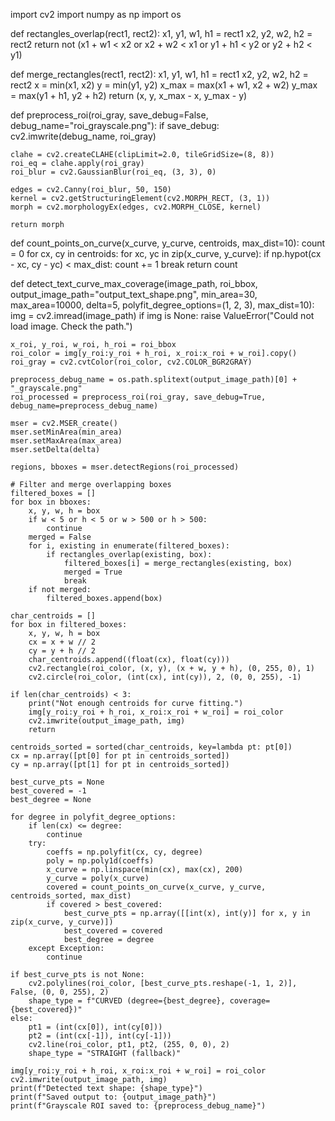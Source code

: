 import cv2
import numpy as np
import os

def rectangles_overlap(rect1, rect2):
    x1, y1, w1, h1 = rect1
    x2, y2, w2, h2 = rect2
    return not (x1 + w1 < x2 or x2 + w2 < x1 or y1 + h1 < y2 or y2 + h2 < y1)

def merge_rectangles(rect1, rect2):
    x1, y1, w1, h1 = rect1
    x2, y2, w2, h2 = rect2
    x = min(x1, x2)
    y = min(y1, y2)
    x_max = max(x1 + w1, x2 + w2)
    y_max = max(y1 + h1, y2 + h2)
    return (x, y, x_max - x, y_max - y)

def preprocess_roi(roi_gray, save_debug=False, debug_name="roi_grayscale.png"):
    if save_debug:
        cv2.imwrite(debug_name, roi_gray)

    clahe = cv2.createCLAHE(clipLimit=2.0, tileGridSize=(8, 8))
    roi_eq = clahe.apply(roi_gray)
    roi_blur = cv2.GaussianBlur(roi_eq, (3, 3), 0)

    edges = cv2.Canny(roi_blur, 50, 150)
    kernel = cv2.getStructuringElement(cv2.MORPH_RECT, (3, 1))
    morph = cv2.morphologyEx(edges, cv2.MORPH_CLOSE, kernel)

    return morph

def count_points_on_curve(x_curve, y_curve, centroids, max_dist=10):
    count = 0
    for cx, cy in centroids:
        for xc, yc in zip(x_curve, y_curve):
            if np.hypot(cx - xc, cy - yc) < max_dist:
                count += 1
                break
    return count

def detect_text_curve_max_coverage(image_path, roi_bbox,
                                   output_image_path="output_text_shape.png",
                                   min_area=30, max_area=10000, delta=5,
                                   polyfit_degree_options=(1, 2, 3), max_dist=10):
    img = cv2.imread(image_path)
    if img is None:
        raise ValueError("Could not load image. Check the path.")

    x_roi, y_roi, w_roi, h_roi = roi_bbox
    roi_color = img[y_roi:y_roi + h_roi, x_roi:x_roi + w_roi].copy()
    roi_gray = cv2.cvtColor(roi_color, cv2.COLOR_BGR2GRAY)

    preprocess_debug_name = os.path.splitext(output_image_path)[0] + "_grayscale.png"
    roi_processed = preprocess_roi(roi_gray, save_debug=True, debug_name=preprocess_debug_name)

    mser = cv2.MSER_create()
    mser.setMinArea(min_area)
    mser.setMaxArea(max_area)
    mser.setDelta(delta)

    regions, bboxes = mser.detectRegions(roi_processed)

    # Filter and merge overlapping boxes
    filtered_boxes = []
    for box in bboxes:
        x, y, w, h = box
        if w < 5 or h < 5 or w > 500 or h > 500:
            continue
        merged = False
        for i, existing in enumerate(filtered_boxes):
            if rectangles_overlap(existing, box):
                filtered_boxes[i] = merge_rectangles(existing, box)
                merged = True
                break
        if not merged:
            filtered_boxes.append(box)

    char_centroids = []
    for box in filtered_boxes:
        x, y, w, h = box
        cx = x + w // 2
        cy = y + h // 2
        char_centroids.append((float(cx), float(cy)))
        cv2.rectangle(roi_color, (x, y), (x + w, y + h), (0, 255, 0), 1)
        cv2.circle(roi_color, (int(cx), int(cy)), 2, (0, 0, 255), -1)

    if len(char_centroids) < 3:
        print("Not enough centroids for curve fitting.")
        img[y_roi:y_roi + h_roi, x_roi:x_roi + w_roi] = roi_color
        cv2.imwrite(output_image_path, img)
        return

    centroids_sorted = sorted(char_centroids, key=lambda pt: pt[0])
    cx = np.array([pt[0] for pt in centroids_sorted])
    cy = np.array([pt[1] for pt in centroids_sorted])

    best_curve_pts = None
    best_covered = -1
    best_degree = None

    for degree in polyfit_degree_options:
        if len(cx) <= degree:
            continue
        try:
            coeffs = np.polyfit(cx, cy, degree)
            poly = np.poly1d(coeffs)
            x_curve = np.linspace(min(cx), max(cx), 200)
            y_curve = poly(x_curve)
            covered = count_points_on_curve(x_curve, y_curve, centroids_sorted, max_dist)
            if covered > best_covered:
                best_curve_pts = np.array([[int(x), int(y)] for x, y in zip(x_curve, y_curve)])
                best_covered = covered
                best_degree = degree
        except Exception:
            continue

    if best_curve_pts is not None:
        cv2.polylines(roi_color, [best_curve_pts.reshape(-1, 1, 2)], False, (0, 0, 255), 2)
        shape_type = f"CURVED (degree={best_degree}, coverage={best_covered})"
    else:
        pt1 = (int(cx[0]), int(cy[0]))
        pt2 = (int(cx[-1]), int(cy[-1]))
        cv2.line(roi_color, pt1, pt2, (255, 0, 0), 2)
        shape_type = "STRAIGHT (fallback)"

    img[y_roi:y_roi + h_roi, x_roi:x_roi + w_roi] = roi_color
    cv2.imwrite(output_image_path, img)
    print(f"Detected text shape: {shape_type}")
    print(f"Saved output to: {output_image_path}")
    print(f"Grayscale ROI saved to: {preprocess_debug_name}")